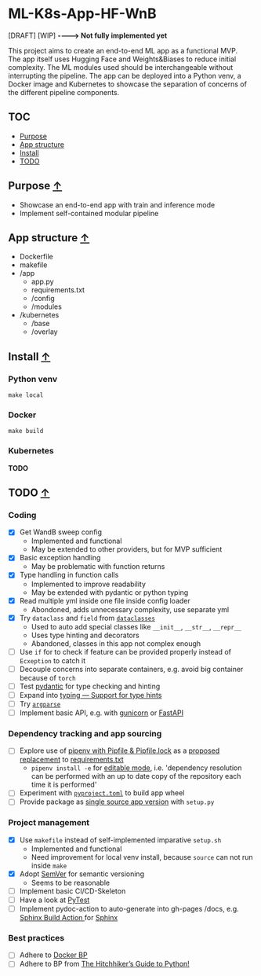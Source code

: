 # ML-K8s-App-HF-WnB

[DRAFT] [WIP] **----> Not fully implemented yet**

This project aims to create an end-to-end ML app as a functional MVP.  
The app itself uses Hugging Face and Weights&amp;Biases to reduce initial complexity. The ML modules used should be interchangeable without interrupting the pipeline. The app can be deployed into a Python venv, a Docker image and Kubernetes to showcase the separation of concerns of the different pipeline components. 


## TOC

* [Purpose](#purpose-)
* [App structure](#app-structure-)
* [Install](#install-)
* [TODO](#todo-)

## Purpose [↑](#ml-k8s-app-hf-wnb)

* Showcase an end-to-end app with train and inference mode
* Implement self-contained modular pipeline

## App structure [↑](#ml-k8s-app-hf-wnb)

* Dockerfile
* makefile
* /app
  * app.py
  * requirements.txt
  * /config
  * /modules
* /kubernetes
  * /base
  * /overlay

## Install [↑](#ml-k8s-app-hf-wnb)

### Python venv

`make local`

### Docker

`make build`

### Kubernetes

**TODO**

## TODO [↑](#ml-k8s-app-hf-wnb)

### Coding

* [x] Get WandB sweep config
  * Implemented and functional
  * May be extended to other providers, but for MVP sufficient
* [x] Basic exception handling
  * May be problematic with function returns
* [x] Type handling in function calls
  * Implemented to improve readability
  * May be extended with pydantic or python typing
* [x] Read multiple yml inside one file inside config loader
  * Abondoned, adds unnecessary complexity, use separate yml
* [x] Try `dataclass` and `field` from [`dataclasses`](https://docs.python.org/3/library/dataclasses.html)
  * Used to auto add special classes like `__init__`, `__str__`, `__repr__`
  * Uses type hinting and decorators
  * Abandoned, classes in this app not complex enough
* [ ] Use `if` for to check if feature can be provided properly instead of `Ecxeption` to catch it
* [ ] Decouple concerns into separate containers, e.g. avoid big container because of `torch`
* [ ] Test [pydantic](https://pydantic-docs.helpmanual.io/) for type checking and hinting
* [ ] Expand into [typing — Support for type hints](https://docs.python.org/3/library/typing.html)
* [ ] Try [`argparse`](https://docs.python.org/3/library/argparse.html)
* [ ] Implement basic API, e.g. with [gunicorn](https://github.com/benoitc/gunicorn) or [FastAPI](https://github.com/tiangolo/fastapi)

### Dependency tracking and app sourcing

* [ ] Explore use of [pipenv with Pipfile & Pipfile.lock](https://pipenv.pypa.io/en/latest/basics/) as a [proposed replacement](https://github.com/pypa/pipfile#the-concept) to [requirements.txt]()
  * `pipenv install -e` for [editable mode](https://pipenv.pypa.io/en/latest/basics/#a-note-about-vcs-dependencies), i.e. 'dependency resolution can be performed with an up to date copy of the repository each time it is performed' 
* [ ] Experiment with [`pyproject.toml`](https://pip.pypa.io/en/stable/reference/build-system/pyproject-toml/) to build app wheel
* [ ] Provide package as [single source app version](https://packaging.python.org/guides/single-sourcing-package-version/) with `setup.py`

### Project management

* [x] Use `makefile` instead of self-implemented imparative `setup.sh`
  * Implemented and functional
  * Need improvement for local venv install, because `source` can not run inside `make`
* [x] Adopt [SemVer](https://semver.org/) for semantic versioning
  * Seems to be reasonable
* [ ] Implement basic CI/CD-Skeleton
* [ ] Have a look at [PyTest](http://pytest.org/)
* [ ] Implement pydoc-action to auto-generate into gh-pages /docs, e.g. [Sphinx Build Action
](https://github.com/marketplace/actions/sphinx-build) for [Sphinx](https://www.sphinx-doc.org/en/master/usage/quickstart.html)

### Best practices

* [ ] Adhere to [Docker BP](https://docs.docker.com/develop/develop-images/dockerfile_best-practices/)
* [ ] Adhere to BP from [The Hitchhiker’s Guide to Python!](https://docs.python-guide.org/)
